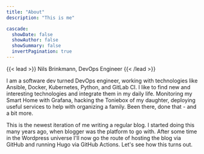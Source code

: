 ```yaml
---
title: "About"
description: "This is me"

cascade:
  showDate: false
  showAuthor: false
  showSummary: false
  invertPagination: true
---
```


{{< lead >}}
Nils Brinkmann, DevOps Engineer
{{< /lead >}}

I am a software dev turned DevOps engineer, working with technologies like Ansible, Docker, Kubernetes, Python, and GitLab CI. I like to find new and interesting technologies and integrate them in my daily life. Monitoring my Smart Home with Grafana, hacking the Toniebox of my daughter, deploying useful services to help with organizing a family. Been there, done that - and a bit more.

This is the newest iteration of me writing a regular blog. I started doing this many years ago, when blogger was the platform to go with. After some time in the Wordpress universe I'll now go the route of hosting the blog via GitHub and running Hugo via GitHub Actions. Let's see how this turns out.
